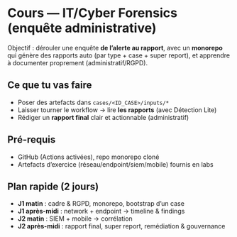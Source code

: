 # Cours — IT/Cyber Forensics (enquête administrative)

Objectif : dérouler une enquête **de l’alerte au rapport**, avec un **monorepo** qui génère des rapports auto (par type + case + super report), et apprendre à documenter proprement (administratif/RGPD).

## Ce que tu vas faire
- Poser des artefacts dans `cases/<ID_CASE>/inputs/*`
- Laisser tourner le workflow → lire **les rapports** (avec Détection Lite)
- Rédiger un **rapport final** clair et actionnable (administratif)

## Pré-requis
- GitHub (Actions activées), repo monorepo cloné
- Artefacts d’exercice (réseau/endpoint/siem/mobile) fournis en labs

## Plan rapide (2 jours)
- **J1 matin** : cadre & RGPD, monorepo, bootstrap d’un case
- **J1 après-midi** : network + endpoint → timeline & findings
- **J2 matin** : SIEM + mobile → corrélation
- **J2 après-midi** : rapport final, super report, remédiation & gouvernance
